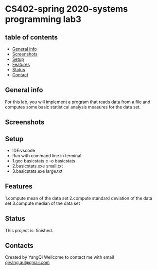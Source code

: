 # CS402-spring 2020-systems programming lab3

## table of contents
* [General info](#general-info)
* [Screenshots](#screenshots)
* [Setup](#setup)
* [Features](#features)
* [Status](#status)
* [Contact](#contact)

## General info
For this lab, you will implement a program that reads data from a file and
             computes some basic statistical analysis measures for the data set.

## Screenshots


## Setup
* IDE:vscode
* Run with command line in terminal. 
* 1.gcc basicstats.c -o basicstats
* 2.basicstats.exe small.txt
* 3.basicstats.exe large.txt

## Features
1.compute mean of the data set
2.compute standard deviation of the data set
3.compute median of the data set

## Status
This project is: finished.

## Contacts
Created by YangQi 
Wellcome to contact me with email qiyang.au@gmail.com
